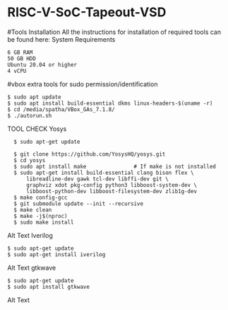 # RISC-V-SoC-Tapeout-VSD


#Tools Installation
All the instructions for installation of required tools can be found here:
System Requirements

    6 GB RAM
    50 GB HDD
    Ubuntu 20.04 or higher
    4 vCPU

#vbox extra tools for sudo permission/identification

    $ sudo apt update
    $ sudo apt install build-essential dkms linux-headers-$(uname -r)
    $ cd /media/spatha/VBox_GAs_7.1.8/
    $ ./autorun.sh

TOOL CHECK
Yosys

      $ sudo apt-get update
      
      $ git clone https://github.com/YosysHQ/yosys.git
      $ cd yosys
      $ sudo apt install make               # If make is not installed
      $ sudo apt-get install build-essential clang bison flex \
          libreadline-dev gawk tcl-dev libffi-dev git \
          graphviz xdot pkg-config python3 libboost-system-dev \
          libboost-python-dev libboost-filesystem-dev zlib1g-dev
      $ make config-gcc
      $ git submodule update --init --recursive
      $ make clean
      $ make -j$(nproc)
      $ sudo make install

Alt Text
Iverilog

    $ sudo apt-get update
    $ sudo apt-get install iverilog

Alt Text
gtkwave

    $ sudo apt-get update
    $ sudo apt install gtkwave

Alt Text
